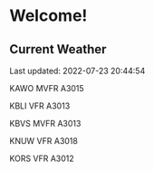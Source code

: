 # Welcome!

## Current Weather

Last updated: 2022-07-23 20:44:54

KAWO MVFR A3015

KBLI VFR A3013

KBVS MVFR A3013

KNUW VFR A3018

KORS VFR A3012


